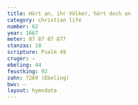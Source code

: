 ```yaml
---
title: Hört an, ihr Völker, hört doch an
category: christian life
number: 62
year: 1667
meter: 87 87 87 877
stanzas: 10
scripture: Psalm 49
cruger: —
ebeling: 44
feustking: 92
zahn: 7269 (Ebeling)
bwv: —
layout: hymndata
---
```

<br>

